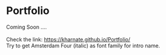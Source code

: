 # Portfolio

Coming Soon ....
<br>
<br>
Check the link: https://kharnate.github.io/Portfolio/
<br>
Try to get Amsterdam Four (italic) as font family for intro name.
